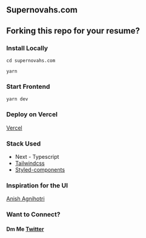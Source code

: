 ## Supernovahs.com

## Forking this repo for your resume?
 
### Install Locally

```
cd supernovahs.com

yarn 

```

### Start Frontend

```
yarn dev

```

### Deploy on Vercel

[Vercel](https://vercel.com)

### Stack Used
-   Next - Typescript
-   [Tailwindcss](https://tailwindcss.com/docs/installation)
-   [Styled-components](https://styled-components.com/)

### Inspiration for the UI
 [Anish Agnihotri](https://github.com/Anish-Agnihotri)

### Want to Connect?
#### Dm Me [Twitter](https://twitter.com/harshit16024263)



